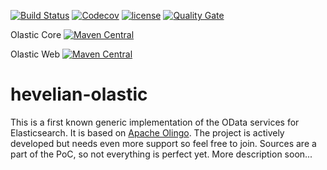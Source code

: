 [![Build Status](https://travis-ci.org/Hevelian/hevelian-olastic.svg?branch=master)](https://travis-ci.org/Hevelian/hevelian-olastic) [![Codecov](https://img.shields.io/codecov/c/github/Hevelian/hevelian-olastic.svg)](https://codecov.io/github/Hevelian/hevelian-olastic?branch=master) [![license](https://img.shields.io/github/license/Hevelian/hevelian-olastic.svg)](https://opensource.org/licenses/Apache-2.0) [![Quality Gate](https://sonarcloud.io/api/badges/gate?key=com.hevelian.olastic:olastic-parent)](https://sonarcloud.io/dashboard/index/com.hevelian.olastic:olastic-parent)

Olastic Core [![Maven Central](https://img.shields.io/maven-central/v/com.hevelian.olastic/olastic-core.svg)](https://maven-badges.herokuapp.com/maven-central/com.hevelian.olastic/olastic-core)

Olastic Web [![Maven Central](https://img.shields.io/maven-central/v/com.hevelian.olastic/olastic-web.svg)](https://maven-badges.herokuapp.com/maven-central/com.hevelian.olastic/olastic-web)

# hevelian-olastic 
This is a first known generic implementation of the OData services for Elasticsearch. It is based on [Apache Olingo](http://olingo.apache.org). The project is actively developed but needs even more support so feel free to join. Sources are a part of the PoC, so not everything is perfect yet. More description soon...
